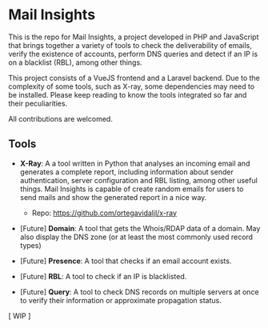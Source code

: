 # Mail Insights

This is the repo for Mail Insights, a project developed in PHP and JavaScript that brings together a variety of tools to check the deliverability of emails, verify the existence of accounts, perform DNS queries and detect if an IP is on a blacklist (RBL), among other things.

This project consists of a VueJS frontend and a Laravel backend. Due to the complexity of some tools, such as X-ray, some dependencies may need to be installed. Please keep reading to know the tools integrated so far and their peculiarities.

All contributions are welcomed.

## Tools

- **X-Ray**: A a tool written in Python that analyses an incoming email and generates a complete report, including information about sender authentication, server configuration and RBL listing, among other useful things. Mail Insights is capable of create random emails for users to send mails and show the generated report in a nice way.
  - Repo: https://github.com/ortegavidaljl/x-ray
 
- [Future] **Domain**: A tool that gets the Whois/RDAP data of a domain. May also display the DNS zone (or at least the most commonly used record types)

- [Future] **Presence**: A tool that checks if an email account exists.
 
- [Future] **RBL**: A tool to check if an IP is blacklisted.

- [Future] **Query**: A tool to check DNS records on multiple servers at once to verify their information or approximate propagation status.

[ WIP ]
